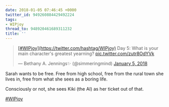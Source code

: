 ```yaml
---
date: 2018-01-05 07:46:45 +0000
twitter_id: 949260884429492224
tags:
- WIPjoy
thread_to: 948920461689311232
title: ''
---
```


<blockquote class="twitter-tweet"><p lang="en" dir="ltr"><a href="https://twitter.com/hashtag/WIPjoy?src=hash&amp;ref_src=twsrc%5Etfw">[#WIPjoy](https://twitter.com/hashtag/WIPjoy)</a> Day 5: What is your main character&#39;s greatest yearning? <a href="https://t.co/zutr8OdYVk">pic.twitter.com/zutr8OdYVk</a></p>&mdash; Bethany A. Jennings✨ (@simmeringmind) <a href="https://twitter.com/simmeringmind/status/949146379166760960?ref_src=twsrc%5Etfw">January 5, 2018</a></blockquote>
<script async src="https://platform.twitter.com/widgets.js" charset="utf-8"></script>

Sarah wants to be free. Free from high school, free from the rural town she lives in, free from what she sees as a boring life.

Consciously or not, she sees Kiki (the AI) as her ticket out of that.

[#WIPjoy](https://twitter.com/hashtag/WIPjoy)
